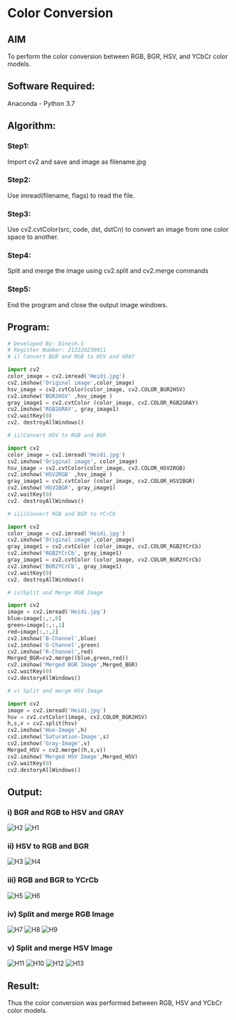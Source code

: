 # Color Conversion
## AIM
To perform the color conversion between RGB, BGR, HSV, and YCbCr color models.

## Software Required:
Anaconda - Python 3.7
## Algorithm:
### Step1:
Import cv2 and save and image as filename.jpg

### Step2:
Use imread(filename, flags) to read the file.

### Step3:
Use cv2.cvtColor(src, code, dst, dstCn) to convert an image from one color space to another.

### Step4:
Split and merge the image using cv2.split and cv2.merge commands

### Step5:
End the program and close the output image windows.

## Program:
```python
# Developed By: Dinesh.S
# Register Number: 212220230011
# i) Convert BGR and RGB to HSV and GRAY

import cv2
color_image = cv2.imread('Heidi.jpg')
cv2.imshow('Original image',color_image)
hsv_image = cv2.cvtColor(color_image, cv2.COLOR_BGR2HSV)
cv2.imshow('BGR2HSV' ,hsv_image )
gray_image1 = cv2.cvtColor (color_image, cv2.COLOR_RGB2GRAY)
cv2.imshow('RGB2GRAY', gray_image1)
cv2.waitKey(0)
cv2. destroyAllWindows()

# ii)Convert HSV to RGB and BGR

import cv2
color_image = cv2.imread('Heidi.jpg')
cv2.imshow('Original image', color_image)
hsv_image = cv2.cvtColor(color_image, cv2.COLOR_HSV2RGB)
cv2.imshow('HSV2RGB' ,hsv_image )
gray_image1 = cv2.cvtColor (color_image, cv2.COLOR_HSV2BGR)
cv2.imshow('HSV2BGR', gray_image1)
cv2.waitKey(0)
cv2. destroyAllWindows()

# iii)Convert RGB and BGR to YCrCb

import cv2
color_image = cv2.imread('Heidi.jpg')
cv2.imshow('Original image',color_image)
gray_image1 = cv2.cvtColor (color_image, cv2.COLOR_RGB2YCrCb)
cv2.imshow('RGB2YCrCb', gray_image1)
gray_image1 = cv2.cvtColor (color_image, cv2.COLOR_BGR2YCrCb)
cv2.imshow('BGR2YCrCb', gray_image1)
cv2.waitKey(0)
cv2. destroyAllWindows()

# iv)Split and Merge RGB Image

import cv2
image = cv2.imread('Heidi.jpg')
blue=image[:,:,0]
green=image[:,:,1]
red=image[:,:,2]
cv2.imshow('B-Channel',blue)
cv2.imshow('G-Channel',green)
cv2.imshow('R-Channel',red)
Merged_BGR=cv2.merge((blue,green,red))
cv2.imshow('Merged BGR Image',Merged_BGR)
cv2.waitKey(0)
cv2.destoryAllWindows()

# v) Split and merge HSV Image

import cv2
image = cv2.imread('Heidi.jpg')
hsv = cv2.cvtColor(image, cv2.COLOR_BGR2HSV)
h,s,v = cv2.split(hsv)
cv2.imshow('Hue-Image',h)
cv2.imshow('Saturation-Image',s)
cv2.imshow('Gray-Image',v)
Merged_HSV = cv2.merge((h,s,v))
cv2.imshow('Merged HSV Image',Merged_HSV)
cv2.waitKey(0)
cv2.destoryAllWindows()

```
## Output:
### i) BGR and RGB to HSV and GRAY
![H2](https://user-images.githubusercontent.com/75235813/163431169-c07d04ad-82fa-4df1-94ad-548140f91a19.JPG)
![H1](https://user-images.githubusercontent.com/75235813/163431219-c43f34eb-ea19-45e4-900f-23f0171e6d06.JPG)



### ii) HSV to RGB and BGR
![H3](https://user-images.githubusercontent.com/75235813/163431260-6ac0db1b-abf0-4b34-9d7d-e81e8e47a8d6.JPG)
![H4](https://user-images.githubusercontent.com/75235813/163431283-7944729d-37ce-4f4a-bf55-b5d6cdf94260.JPG)


### iii) RGB and BGR to YCrCb
![H5](https://user-images.githubusercontent.com/75235813/163431314-f537016b-d689-48de-acf8-dcc26a673b03.JPG)
![H6](https://user-images.githubusercontent.com/75235813/163431327-69de2a62-3cfd-480d-8a15-c1164e421ba5.JPG)



### iv) Split and merge RGB Image
![H7](https://user-images.githubusercontent.com/75235813/163431365-d3299eb1-525d-4a5d-9860-3d8e252c07b1.JPG)
![H8](https://user-images.githubusercontent.com/75235813/163431393-7f7a7411-b5ad-4e32-8b12-5347b7a6b525.JPG)
![H9](https://user-images.githubusercontent.com/75235813/163431406-3db398cb-81f5-408f-a094-624ac17c41db.JPG)



### v) Split and merge HSV Image
![H11](https://user-images.githubusercontent.com/75235813/163431461-b57f044c-2a41-4330-bb8e-4a9a95f426da.JPG)
![H10](https://user-images.githubusercontent.com/75235813/163431481-f7dbdfe5-7a1e-4d5b-83ad-4873289c7375.JPG)
![H12](https://user-images.githubusercontent.com/75235813/163431507-0ee3c84a-87cc-4017-acc5-2da45c5d0a97.JPG)
![H13](https://user-images.githubusercontent.com/75235813/163431524-d25b99ba-2916-453f-96ba-d89edd7fc93b.JPG)




## Result:
Thus the color conversion was performed between RGB, HSV and YCbCr color models.
